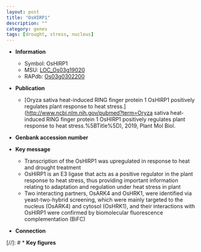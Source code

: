 ```yaml
---
layout: post
title: "OsHIRP1"
description: ""
category: genes
tags: [drought, stress, nucleus]
---
```


* **Information**  
    + Symbol: OsHIRP1  
    + MSU: [LOC_Os03g19020](http://rice.plantbiology.msu.edu/cgi-bin/ORF_infopage.cgi?orf=LOC_Os03g19020)  
    + RAPdb: [Os03g0302200](http://rapdb.dna.affrc.go.jp/viewer/gbrowse_details/irgsp1?name=Os03g0302200)  

* **Publication**  
    + [Oryza sativa heat-induced RING finger protein 1 OsHIRP1 positively regulates plant response to heat stress.](http://www.ncbi.nlm.nih.gov/pubmed?term=Oryza sativa heat-induced RING finger protein 1 OsHIRP1 positively regulates plant response to heat stress.%5BTitle%5D), 2019, Plant Mol Biol.

* **Genbank accession number**  

* **Key message**  
    + Transcription of the OsHIRP1 was upregulated in response to heat and drought treatment
    + OsHIRP1 is an E3 ligase that acts as a positive regulator in the plant response to heat stress, thus providing important information relating to adaptation and regulation under heat stress in plant
    + Two interacting partners, OsARK4 and OsHRK1, were identified via yeast-two-hybrid screening, which were mainly targeted to the nucleus (OsARK4) and cytosol (OsHRK1), and their interactions with OsHIRP1 were confirmed by biomolecular fluorescence complementation (BiFC)

* **Connection**  

[//]: # * **Key figures**  


